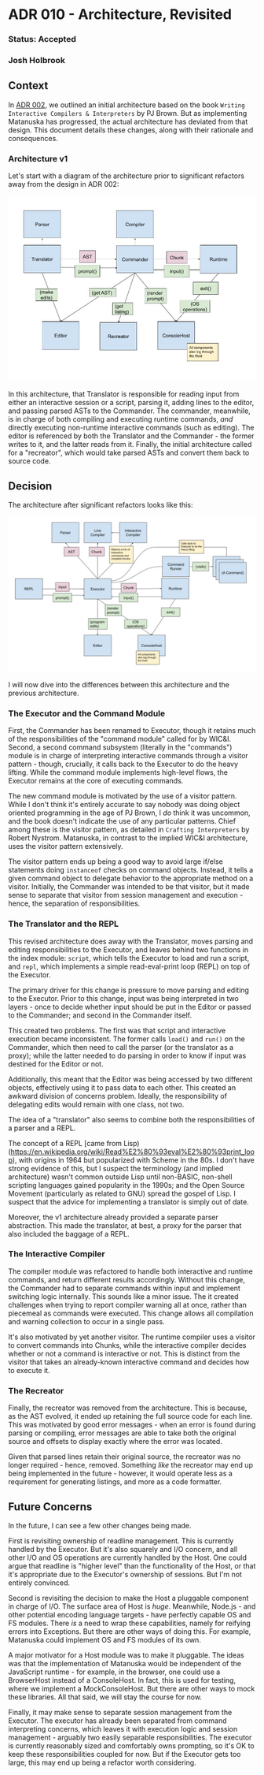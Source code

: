 # ADR 010 - Architecture, Revisited
### Status: Accepted
### Josh Holbrook

## Context

In [ADR 002](./002-architecture.md), we outlined an initial architecture
based on the book `Writing Interactive Compilers & Interpreters` by PJ Brown.
But as implementing Matanuska has progressed, the actual architecture has
deviated from that design. This document details these changes, along with
their rationale and consequences.

### Architecture v1

Let's start with a diagram of the architecture prior to significant refactors
away from the design in ADR 002:

![](./fig/010-01-architecture-v1.jpg)

In this architecture, that Translator is responsible for reading input
from either an interactive session or a script, parsing it, adding lines to
the editor, and passing parsed ASTs to the Commander. The commander,
meanwhile, is in charge of both compiling and executing runtime commands,
*and* directly executing non-runtime interactive commands (such as editing).
The editor is referenced by both the Translator and the Commander - the
former writes to it, and the latter reads from it. Finally, the initial
architecture called for a "recreator", which would take parsed ASTs and
convert them back to source code.

## Decision

The architecture after significant refactors looks like this:

![](./fig/010-02-architecture-v2.jpg)

I will now dive into the differences between this architecture and the
previous architecture.

### The Executor and the Command Module

First, the Commander has been renamed to Executor, though it retains much
of the responsibilities of the "command module" called for by WIC&I. Second,
a second command subsystem (literally in the "commands") module is in charge
of interpreting interactive commands through a visitor pattern - though,
crucially, it calls back to the Executor to do the heavy lifting. While the
command module implements high-level flows, the Executor remains at the core
of executing commands.

The new command module is motivated by the use of a visitor pattern. While I
don't think it's entirely accurate to say nobody was doing object oriented
programming in the age of PJ Brown, I *do* think it was uncommon, and the book
doesn't indicate the use of any particular patterns. Chief
among these is the visitor pattern, as detailed in `Crafting Interpreters`
by Robert Nystrom. Matanuska, in contrast to the implied WIC&I architecture,
uses the visitor pattern extensively.

The visitor pattern ends up being a good way to avoid large if/else statements
doing `instanceof` checks on command objects. Instead, it tells a given
command object to delegate behavior to the appropriate method on a visitor.
Initially, the Commander was intended to be that visitor, but it made sense
to separate that visitor from session management and execution - hence, the
separation of responsibilities.

### The Translator and the REPL

This revised architecture does away with the Translator, moves parsing and
editing responsibilities to the Executor, and leaves behind two functions
in the index module: `script`, which tells the Executor to load and run a
script, and `repl`, which implements a simple read-eval-print loop (REPL) on
top of the Executor.

The primary driver for this change is pressure to move parsing and editing
to the Executor. Prior to this change, input was being interpreted in two
layers - once to decide whether input should be put in the Editor or passed
to the Commander; and second in the Commander itself.

This created two problems. The first was that script and interactive execution
became inconsistent. The former calls `load()` and `run()` on the Commander,
which then need to call the parser (or the translator as a proxy); while the
latter needed to do parsing in order to know if input was destined for the
Editor or not.

Additionally, this meant that the Editor was being accessed by two different
objects, effectively using it to pass data to each other. This created an
awkward division of concerns problem. Ideally, the responsibility of delegating
edits would remain with one class, not two.

The idea of a "translator" also seems to combine both the responsibilities
of a parser and a REPL.

The concept of a REPL
[came from Lisp)(https://en.wikipedia.org/wiki/Read%E2%80%93eval%E2%80%93print_loop),
with origins in 1964 but popularized with Scheme in the 80s. I don't have
strong evidence of this, but I suspect the terminology (and implied
architecture) wasn't common outside Lisp until non-BASIC, non-shell scripting
languages gained popularity in the 1990s; and the Open Source Movement
(particularly as related to GNU) spread the gospel of Lisp. I suspect that
the advice for implementing a translator is simply out of date.

Moreover, the v1 architecture already provided a separate parser abstraction.
This made the translator, at best, a proxy for the parser that also included
the baggage of a REPL.

### The Interactive Compiler

The compiler module was refactored to handle both interactive and runtime
commands, and return different results accordingly. Without this change, the
Commander had to separate commands within input and implement switching logic
internally. This sounds like a minor issue. The it created challenges when
trying to report compiler warning all at once, rather than piecemeal as
commands were executed. This change allows all compilation and warning
collection to occur in a single pass.

It's also motivated by yet another visitor. The runtime compiler uses a
visitor to convert commands into Chunks, while the interactive compiler
decides whether or not a command is interactive or not. This is distinct from
the visitor that takes an already-known interactive command and decides how
to execute it.

### The Recreator

Finally, the recreator was removed from the architecture. This is because,
as the AST evolved, it ended up retaining the full source code for each
line. This was motivated by good error messages - when an error is found
during parsing or compiling, error messages are able to take both the original
source and offsets to display exactly where the error was located.

Given that parsed lines retain their original source, the recreator was no
longer required - hence, removed. Something *like* the recreator may end up
being implemented in the future - however, it would operate less as a
requirement for generating listings, and more as a code formatter.

## Future Concerns

In the future, I can see a few other changes being made.

First is revisiting ownership of readline management. This is currently
handled by the Executor. But it's also squarely and I/O concern, and all other
I/O and OS operations are currently handled by the Host. One could argue that
readline is "higher level" than the functionality of the Host, or that it's
appropriate due to the Executor's ownership of sessions. But I'm not
entirely convinced.

Second is revisiting the decision to make the Host a pluggable component in
charge of I/O. The surface area of Host is *huge*. Meanwhile, Node.js - and
other potential encoding language targets - have perfectly capable OS and FS
modules. There *is* a need to wrap these capabilities, namely for reifying
errors into Exceptions. But there are other ways of doing this. For example,
Matanuska could implement OS and FS modules of its own.

A major motivator for a Host module was to make it pluggable. The ideas was
that the implementation of Matanuska would be independent of the JavaScript
runtime - for example, in the browser, one could use a BrowserHost instead
of a ConsoleHost. In fact, this is used for testing, where we implement a
MockConsoleHost. But there are other ways to mock these libraries. All that
said, we will stay the course for now.

Finally, it may make sense to separate session management from the Executor.
The executor has already been separated from command interpreting concerns,
which leaves it with execution logic and session management - arguably two
easily separable responsibilities. The executor is currently reasonably
sized and comfortably owns prompting, so it's OK to keep these
responsibilities coupled for now. But if the Executor gets too large, this
may end up being a refactor worth considering.
